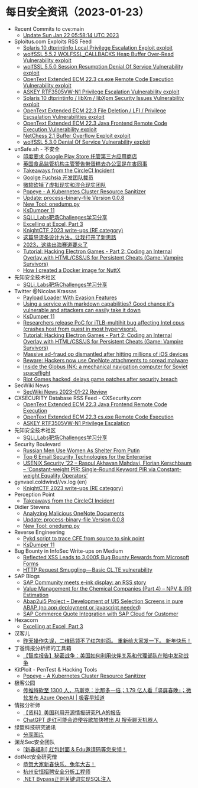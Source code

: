 # 每日安全资讯（2023-01-23）

- Recent Commits to cve:main
  - [Update Sun Jan 22 05:58:14 UTC 2023](https://github.com/trickest/cve/commit/036efc01cbc344b4de63a70bf408be16e32c3ac8)
- Sploitus.com Exploits RSS Feed
  - [Solaris 10 dtprintinfo Local Privilege Escalation Exploit exploit](https://sploitus.com/exploit?id=1337DAY-ID-38169&utm_source=rss&utm_medium=rss)
  - [wolfSSL 5.5.2 WOLFSSL_CALLBACKS Heap Buffer Over-Read Vulnerability exploit](https://sploitus.com/exploit?id=1337DAY-ID-38162&utm_source=rss&utm_medium=rss)
  - [wolfSSL 5.5.0 Session Resumption Denial Of Service Vulnerability exploit](https://sploitus.com/exploit?id=1337DAY-ID-38161&utm_source=rss&utm_medium=rss)
  - [OpenText Extended ECM 22.3 cs.exe Remote Code Execution Vulnerability exploit](https://sploitus.com/exploit?id=1337DAY-ID-38167&utm_source=rss&utm_medium=rss)
  - [ASKEY RTF3505VW-N1 Privilege Escalation Vulnerability exploit](https://sploitus.com/exploit?id=1337DAY-ID-38164&utm_source=rss&utm_medium=rss)
  - [Solaris 10 dtprintinfo / libXm / libXpm Security Issues Vulnerability exploit](https://sploitus.com/exploit?id=1337DAY-ID-38170&utm_source=rss&utm_medium=rss)
  - [OpenText Extended ECM 22.3 File Deletion / LFI / Privilege Escsalation Vulnerabilities exploit](https://sploitus.com/exploit?id=1337DAY-ID-38166&utm_source=rss&utm_medium=rss)
  - [OpenText Extended ECM 22.3 Java Frontend Remote Code Execution Vulnerability exploit](https://sploitus.com/exploit?id=1337DAY-ID-38168&utm_source=rss&utm_medium=rss)
  - [NetChess 2.1 Buffer Overflow Exploit exploit](https://sploitus.com/exploit?id=1337DAY-ID-38165&utm_source=rss&utm_medium=rss)
  - [wolfSSL 5.3.0 Denial Of Service Vulnerability exploit](https://sploitus.com/exploit?id=1337DAY-ID-38163&utm_source=rss&utm_medium=rss)
- unSafe.sh - 不安全
  - [印度要求 Google Play Store 托管第三方应用商店](https://buaq.net/go-146505.html)
  - [英国食品监管机构主管警告带蛋糕去办公室是在害同事](https://buaq.net/go-146506.html)
  - [Takeaways from the CircleCI Incident](https://buaq.net/go-146500.html)
  - [Goolge Fuchsia 开发团队裁员](https://buaq.net/go-146503.html)
  - [微软砍掉了虚拟现实和混合现实团队](https://buaq.net/go-146504.html)
  - [Popeye - A Kubernetes Cluster Resource Sanitizer](https://buaq.net/go-146502.html)
  - [Update: process-binary-file Version 0.0.8](https://buaq.net/go-146492.html)
  - [New Tool: onedump.py](https://buaq.net/go-146493.html)
  - [KsDumper 11](https://buaq.net/go-146487.html)
  - [SQLi_Labs靶场Challenges学习分享](https://buaq.net/go-146495.html)
  - [Excelling at Excel, Part 3](https://buaq.net/go-146478.html)
  - [KnightCTF 2023 write-ups (RE category)](https://buaq.net/go-146499.html)
  - [这篇导流条设计方法，让我打开了新思路](https://buaq.net/go-146509.html)
  - [2023，这些出海赛道要火了](https://buaq.net/go-146518.html)
  - [Tutorial: Hacking Electron Games - Part 2: Coding an Internal Overlay with HTML/CSS/JS for Persistent Cheats (Game: Vampire Survivors)](https://buaq.net/go-146463.html)
  - [How I created a Docker image for NuttX](https://buaq.net/go-146460.html)
- 先知安全技术社区
  - [SQLi_Labs靶场Challenges学习分享](https://xz.aliyun.com/t/12061)
- Twitter @Nicolas Krassas
  - [Payload Loader With Evasion Features](https://twitter.com/Dinosn/status/1617129318622105600)
  - [Using a service with markdown capabilities? Good chance it's vulnerable and attackers can easily take it down](https://twitter.com/Dinosn/status/1617127095544565766)
  - [KsDumper 11](https://twitter.com/Dinosn/status/1617127037113622533)
  - [Researchers release PoC for iTLB-multihit bug affecting Intel cpus (crashes host from guest in most hypervisors).](https://twitter.com/Dinosn/status/1617055135473012736)
  - [Tutorial: Hacking Electron Games - Part 2: Coding an Internal Overlay with HTML/CSS/JS for Persistent Cheats (Game: Vampire Survivors)](https://twitter.com/Dinosn/status/1617055013347676165)
  - [Massive ad-fraud op dismantled after hitting millions of iOS devices](https://twitter.com/Dinosn/status/1617054955700981760)
  - [Beware: Hackers now use OneNote attachments to spread malware](https://twitter.com/Dinosn/status/1617054713580777473)
  - [Inside the Globus INK: a mechanical navigation computer for Soviet spaceflight](https://twitter.com/Dinosn/status/1617054216186433537)
  - [Riot Games hacked, delays game patches after security breach](https://twitter.com/Dinosn/status/1617054147844472832)
- SecWiki News
  - [SecWiki News 2023-01-22 Review](http://www.sec-wiki.com/?2023-01-22)
- CXSECURITY Database RSS Feed - CXSecurity.com
  - [OpenText Extended ECM 22.3 Java Frontend Remote Code Execution](https://cxsecurity.com/issue/WLB-2023010037)
  - [OpenText Extended ECM 22.3 cs.exe Remote Code Execution](https://cxsecurity.com/issue/WLB-2023010036)
  - [ASKEY RTF3505VW-N1 Privilege Escalation](https://cxsecurity.com/issue/WLB-2023010035)
- 先知安全技术社区
  - [SQLi_Labs靶场Challenges学习分享](https://xz.aliyun.com/t/12061)
- Security Boulevard
  - [Russian Men Use Women As Shelter From Putin](https://securityboulevard.com/2023/01/russian-men-use-women-as-shelter-from-putin/)
  - [Top 6 Email Security Technologies for the Enterprise](https://securityboulevard.com/2023/01/top-6-email-security-technologies-for-the-enterprise/)
  - [USENIX Security ’22 – Rasoul Akhavan Mahdavi, Florian Kerschbaum –  ‘Constant-weight PIR: Single-Round Keyword PIR via Constant-weight Equality Operators’](https://securityboulevard.com/2023/01/usenix-security-22-rasoul-akhavan-mahdavi-florian-kerschbaum-constant-weight-pir-single-round-keyword-pir-via-constant-weight-equality-operators/)
- gynvael.coldwind//vx.log (en)
  - [KnightCTF 2023 write-ups (RE category)](https://gynvael.coldwind.pl/?id=761)
- Perception Point
  - [Takeaways from the CircleCI Incident](https://perception-point.io/blog/attack-trends/takeaways-from-the-circleci-incident/)
- Didier Stevens
  - [Analyzing Malicious OneNote Documents](https://blog.didierstevens.com/2023/01/22/analyzing-malicious-onenote-documents/)
  - [Update: process-binary-file Version 0.0.8](https://blog.didierstevens.com/2023/01/22/update-process-binary-file-version-0-0-8/)
  - [New Tool: onedump.py](https://blog.didierstevens.com/2023/01/22/new-tool-onedump-py/)
- Reverse Engineering
  - [Pykd script to trace CFE from source to sink point](https://www.reddit.com/r/ReverseEngineering/comments/10io5ge/pykd_script_to_trace_cfe_from_source_to_sink_point/)
  - [KsDumper 11](https://www.reddit.com/r/ReverseEngineering/comments/10if061/ksdumper_11/)
- Bug Bounty in InfoSec Write-ups on Medium
  - [Reflected XSS Leads to 3,000$ Bug Bounty Rewards from Microsoft Forms](https://infosecwriteups.com/reflected-xss-leads-to-3-000-bug-bounty-rewards-from-microsoft-forms-efe34fc6b261?source=rss----7b722bfd1b8d--bug_bounty)
  - [HTTP Request Smuggling — Basic CL.TE vulnerability](https://infosecwriteups.com/http-request-smuggling-basic-cl-te-vulnerability-a2975c664c53?source=rss----7b722bfd1b8d--bug_bounty)
- SAP Blogs
  - [SAP Community meets e-ink display: an RSS story](https://blogs.sap.com/2023/01/22/sap-community-meets-e-ink-display-an-rss-story/)
  - [Value Management for the Chemical Companies (Part 4) – NPV & IRR Estimation](https://blogs.sap.com/2023/01/22/value-management-for-the-chemical-companies-part-4-npv-irr-estimation/)
  - [Abap2ui5 Project – Development of UI5 Selection Screens in pure ABAP (no app deployment or javascript needed)](https://blogs.sap.com/2023/01/22/abap2ui5-project-development-of-ui5-selection-screens-in-pure-abap-no-app-deployment-or-javascript-needed/)
  - [SAP Commerce Quote Integration with SAP Cloud for Customer](https://blogs.sap.com/2023/01/22/sap-commerce-quote-integration-with-sap-cloud-for-customer/)
- Hexacorn
  - [Excelling at Excel, Part 3](https://www.hexacorn.com/blog/2023/01/22/excelling-at-excel-part-3/)
- 汉客儿
  - [昨天操作失误，二维码领不了红包封面。
重新给大家发一下。
新年快乐！](https://mp.weixin.qq.com/s?__biz=MzI1NTUzMjUzMQ==&mid=2247484769&idx=1&sn=990694aa5b5eb74fe6c1c8b24331d249&chksm=ea35c9fddd4240ebfeb7862406c8cdcf87dc0cf72cc95e792b23781e14bf6c3b8455081062e5&scene=58&subscene=0#rd)
- 丁爸情报分析师的工具箱
  - [【智库报告】秘密战争：美国如何利用伙伴关系和代理部队在暗中发动战争](https://mp.weixin.qq.com/s?__biz=MzI2MTE0NTE3Mw==&mid=2651134639&idx=1&sn=6be8a89aef0b3a7dc4f09cd913629924&chksm=f1af6d95c6d8e483c70c9414ba0542886ca34ed76da2d8972b116888397f1387adc5bf8de67f&scene=58&subscene=0#rd)
- KitPloit - PenTest & Hacking Tools
  - [Popeye - A Kubernetes Cluster Resource Sanitizer](http://www.kitploit.com/2023/01/popeye-kubernetes-cluster-resource.html)
- 极客公园
  - [传推特砍至 1300 人，马斯克：比那多一倍；1.79 亿人看「竖屏春晚」；微软发布 Azure OpenAI | 极客早知道](https://mp.weixin.qq.com/s?__biz=MTMwNDMwODQ0MQ==&mid=2652980975&idx=1&sn=7bbe05bcfb0b16122b05cee217de5a31&chksm=7e543b594923b24ffbed8bd2eeb01cad8ee44d77dcb38568fcd506eefb5f891b009412310266&scene=58&subscene=0#rd)
- 情报分析师
  - [【资料】美国利用开源情报研究PLA的报告](https://mp.weixin.qq.com/s?__biz=MzA3Mjc1MTkwOA==&mid=2650524312&idx=1&sn=8f61cf849fb79b1f4d62c99a8079d1dc&chksm=8716e4d3b0616dc52c12b9edb02282d0457d0eea4897340d3652cfc10cfb283c65c4e1139135&scene=58&subscene=0#rd)
  - [ChatGPT 走红可能会迫使谷歌加快推出 AI 搜索聊天机器人](https://mp.weixin.qq.com/s?__biz=MzA3Mjc1MTkwOA==&mid=2650524312&idx=2&sn=9f02ac83820b063c204e4abe403e6d4c&chksm=8716e4d3b0616dc595891aae7b67577098ced5ca338c9fd081e2d106898b5c7394b8c4f6c8dd&scene=58&subscene=0#rd)
- 绿盟科技研究通讯
  - [分享图片](https://mp.weixin.qq.com/s?__biz=MzIyODYzNTU2OA==&mid=2247494349&idx=1&sn=00affef861c1c38c89ff6bfc502760a4&chksm=e84c4c12df3bc504a6067b2a91123155b608c93b5fb6fd6529092504a8e255d770abce197284&scene=58&subscene=0#rd)
- 渊龙Sec安全团队
  - [[新春福利] 红包封面 & Edu邀请码等您来领！](https://mp.weixin.qq.com/s?__biz=Mzg4NTY0MDg1Mg==&mid=2247484942&idx=1&sn=93abd9275937a0ae9e83ad89674216d9&chksm=cfa49df5f8d314e381bcfb9154c160848cf4eb2c5f8be21abdbdf83fc18b134178a2c8571420&scene=58&subscene=0#rd)
- dotNet安全研究僧
  - [恭贺大家新春快乐，兔年大吉！](https://mp.weixin.qq.com/s?__biz=MzUyOTc3NTQ5MA==&mid=2247487141&idx=1&sn=a29eba8625396686c892972b01bc4ce0&chksm=fa5aa048cd2d295eb962e284933f3d1c70ee0597e4d8818413cf6c81c0f537feeb47a4c93692&scene=58&subscene=0#rd)
  - [杭州安恒招聘安全分析工程师](https://mp.weixin.qq.com/s?__biz=MzUyOTc3NTQ5MA==&mid=2247487141&idx=2&sn=c477a49f5c249d2b564bc60cfbf45671&chksm=fa5aa048cd2d295e84acf82c5e24c1ac9d5434680e29eb4b8ab42c5fe03646f8fa6cad3da817&scene=58&subscene=0#rd)
  - [.NET Bypass正则关键词实现SQL注入](https://mp.weixin.qq.com/s?__biz=MzUyOTc3NTQ5MA==&mid=2247487141&idx=3&sn=53d0009b2399ab6432ace0bd975ed684&chksm=fa5aa048cd2d295e776673fc7102384b6c4b4d7518c6fef428b566758f2dd2bbead24ac79c83&scene=58&subscene=0#rd)
